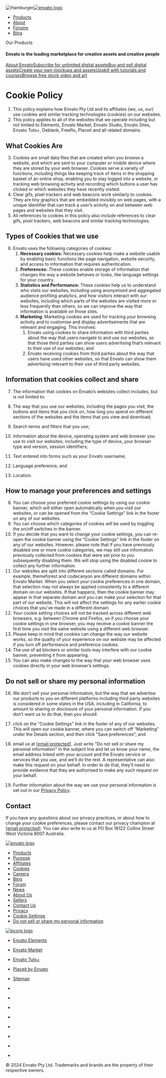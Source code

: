 ![Hamburger](/static/media/hamburger.a63e4328.svg)[![envato logo](/static/media/envato.13edc57e.svg)](https://envato.com/about/ "Envato")

* [Products](https://envato.com/products/)
* [About](https://envato.com/about/)
* [Forums](https://forums.envato.com/)
* [Blog](https://www.envato.com/blog/)

Our Products

#### Envato is the leading marketplace for creative assets and creative people

[About Envato](https://envato.com/about/)[Subscribe for unlimited digital assets](https://elements.envato.com/)[Buy and sell digital assets](https://themeforest.net/)[Create your own mockups and assets](https://placeit.net/)[Upskill with tutorials and courses](https://tutsplus.com/)[Browse free stock video and art](https://mixkit.co/)

Cookie Policy
=============

1. This policy explains how Envato Pty Ltd and its affiliates (we, us, our) use cookies and similar tracking technologies (cookies) on our websites.
2. This policy applies to all of the websites that we operate including but not limited to Elements, Envato Market, Envato Studio, Envato Sites, Envato Tuts+, Deblank, Freeflo, Placeit and all related domains.

What Cookies Are
----------------

3. Cookies are small data files that are created when you browse a website, and which are sent to your computer or mobile device where they are stored by your web browser. Cookies serve a variety of functions, including things like keeping track of items in the shopping basket of an online shop, enabling you to stay logged into a website, or tracking web browsing activity and recording which buttons a user has clicked or which websites they have recently visited.
4. Clear gifs, pixel trackers and web beacons work similarly to cookies. They are tiny graphics that are embedded invisibly on web pages, with a unique identifier that can track a user’s activity on and between web pages and websites that they visit.
5. All references to cookies in this policy also include references to clear gifs, pixel trackers, web beacons and similar tracking technologies.

Types of Cookies that we use
----------------------------

6. Envato uses the following categories of cookies:
    1. **Necessary cookies:** Necessary cookies help make a website usable by enabling basic functions like page navigation, website security, and access to information that requires authentication.
    2. **Preferences:** These cookies enable storage of information that changes the way a website behaves or looks, like language settings for your country.
    3. **Statistics and Performance:** These cookies help us to understand who visits our websites, including using anonymised and aggregated audience profiling analytics, and how visitors interact with our websites, including which parts of the websites are visited more or less frequently than others, so we can improve the way that information is available on those sites.
    4. **Marketing**: Marketing cookies are used for tracking your browsing activity and to customise and display advertisements that are relevant and engaging. This involves:
        1. Envato using cookies to share information with third parties about the way that users navigate to and use our websites, so that those third parties can show users advertising that’s relevant to their use of our websites; and
        2. Envato receiving cookies from third parties about the way that users have used other websites, so that Envato can show them advertising relevant to their use of third party websites.

Information that cookies collect and share
------------------------------------------

7. The information that cookies on Envato’s websites collect includes, but is not limited to:

1. The way that you use our websites, including the pages you visit, the buttons and items that you click on, how long you spend on different sections of the websites and the items that you view and download;
2. Search terms and filters that you use;
3. Information about the device, operating system and web browser you use to visit our websites; including the type of device, your browser type and version, session identifiers;
4. Text entered into forms such as your Envato username;
5. Language preference; and
6. Location.

How to manage your preferences and settings
-------------------------------------------

8. You can choose your preferred cookie settings by using our cookie banner, which will either open automatically when you visit our websites, or can be opened from the “Cookie Settings” link in the footer on any of our websites.
9. You can choose which categories of cookies will be used by toggling the on/off switches in the banner.
10. If you decide that you want to change your cookie settings, you can re-open the cookie banner using the “Cookie Settings” link in the footer on any of our websites. However, please note that if you have previously disabled one or more cookie categories, we may still use information previously collected from cookies that were set prior to you subsequently disabling them. We will stop using the disabled cookie to collect any further information.
11. Our websites are split into different sections called domains. For example, themeforest and codecanyon are different domains within Envato Market. When you select your cookie preferences in one domain, that selection may not always be applied consistently to a different domain on our websites. If that happens, then the cookie banner may appear in that separate domain and you can make your selection for that part of our website. This will not affect the settings for any earlier cookie choices that you’ve made in a different domain.
12. Your cookie setting choices will not be tracked across different web browsers, e.g. between Chrome and Firefox, so if you choose your cookie settings in one browser, you may receive a cookie banner the first time you visit the same website using a different web browser.
13. Please keep in mind that cookies can change the way our website works, so the quality of your experience on our website may be affected if you turn off performance and preference cookies.
14. The use of ad blockers or similar tools may interfere with our cookie banner, preventing it from appearing.
15. You can also make changes to the way that your web browser uses cookies directly in your web browser’s settings.

Do not sell or share my personal information
--------------------------------------------

16. We don’t sell your personal information, but the way that we advertise our products to you on different platforms including third party websites is considered in some states in the USA, including in California, to amount to sharing or disclosure of your personal information. If you don’t want us to do that, then you should:

1. click on the “Cookie Settings” link in the footer of any of our websites. This will open our cookie banner, where you can switch off “Marketing” under the Details section, and then click “Save preferences”; and
2. email us at [\[email protected\]](https://envato.com/cdn-cgi/l/email-protection). Just write "Do not sell or share my personal information" in the subject line and let us know your name, the email address linked with your account and the Envato service or services that you use, and we’ll do the rest. A representative can also make this request on your behalf. In order to do that, they’ll need to provide evidence that they are authorised to make any such request on your behalf.

18. Further information about the way we use your personal information is set out in our [Privacy Policy](https://www.envato.com/privacy/).

Contact
-------

If you have any questions about our privacy practices, or about how to change your cookie preferences, please contact our privacy champion at [\[email protected\]](https://envato.com/cdn-cgi/l/email-protection). You can also write to us at PO Box 16122 Collins Street West Victoria 8007 Australia.

[![envato logo](/static/media/envato.13edc57e.svg)](https://www.envato.com/about)

* [Products](https://envato.com/products/)
* [Purpose](https://envato.com/about/purpose/)
* [Affiliates](https://envato.com/affiliates/)
* [Cookies](https://envato.com/cookies/)
* [Careers](https://envato.com/about/careers/)
* [Blog](https://www.envato.com/blog/)
* [Forum](https://forums.envato.com/)
* [News](https://www.envato.com/blog/news/)
* [About Us](https://envato.com/about/)
* [Sellers](https://author.envato.com/)
* [Contact Us](https://envato.com/contact/)
* [Privacy](https://envato.com/privacy/)
* [Cookie Settings](https://www.envato.com/#cookieSettings)
* [Do not sell or share my personal information](https://envato.com/privacy/#my-personal-information)

[![bcorp logo](/static/media/bcorp.f0c1a23c.svg)](https://www.bcorporation.net/en-us/find-a-b-corp/company/envato)

* [Envato Elements](https://elements.envato.com/)
* [Envato Market](https://market.envato.com/)
* [Envato Tuts+](https://tutsplus.com/)
* [Placeit by Envato](https://placeit.net/)
* [Sitemap](https://envato.com/sitemap/)

* [](https://www.tiktok.com/@envato)
* [](https://www.linkedin.com/company/envato/)
* [](https://msha.ke/envato/?utm_source=envatocom&utm_medium=web&utm_campaign=social-footer)
* [](https://twitter.com/envato)
* [](https://www.instagram.com/envato/)
* [](https://www.facebook.com/envato)
* [](https://www.youtube.com/c/envato)
* [](https://pinterest.com/envato/)

© 2024 Envato Pty Ltd. Trademarks and brands are the property of their respective owners.